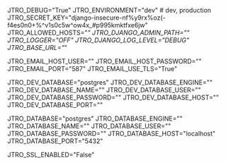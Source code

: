 JTRO_DEBUG="True"
JTRO_ENVIRONMENT="dev" # dev, production
JTRO_SECRET_KEY="django-insecure-nf%y9rx%oz(-f4es0n0+%^v1s0c5w^ow4x_#p995kmktfxe6jw"
JTRO_ALLOWED_HOSTS="*"
JTRO_DJANGO_ADMIN_PATH=""
JTRO_LOGGER="OFF"
JTRO_DJANGO_LOG_LEVEL="DEBUG"
JTRO_BASE_URL="*"

JTRO_EMAIL_HOST_USER=""
JTRO_EMAIL_HOST_PASSWORD=""
JTRO_EMAIL_PORT="587"
JTRO_EMAIL_USE_TLS="True"

JTRO_DEV_DATABASE="postgres"
JTRO_DEV_DATABASE_ENGINE=""
JTRO_DEV_DATABASE_NAME=""
JTRO_DEV_DATABASE_USER=""
JTRO_DEV_DATABASE_PASSWORD=""
JTRO_DEV_DATABASE_HOST=""
JTRO_DEV_DATABASE_PORT=""

JTRO_DATABASE="postgres"
JTRO_DATABASE_ENGINE=""
JTRO_DATABASE_NAME=""
JTRO_DATABASE_USER=""
JTRO_DATABASE_PASSWORD=""
JTRO_DATABASE_HOST="localhost"
JTRO_DATABASE_PORT="5432"

JTRO_SSL_ENABLED="False"
